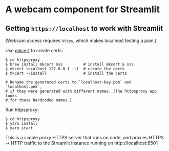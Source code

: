 # A webcam component for Streamlit

## Getting `https://localhost` to work with Streamlit

(Webcam access requires `https`, which makes localhost testing a pain.)

Use [mkcert](https://github.com/FiloSottile/mkcert) to create certs:
```
$ cd httpsproxy
$ brew install mkcert nss         # install mkcert & nss
$ mkcert localhost 127.0.0.1 ::1  # create the certs
$ mkcert --install                # install the certs

# Rename the generated certs to `localhost-key.pem` and `localhost.pem`,
# if they were generated with different names. (The httpsproxy app looks
# for these hardcoded names.)
```

Run httpsproxy:
```
$ cd httpsproxy
$ yarn install
$ yarn start
```

This is a simple proxy HTTPS server that runs on node, and proxies HTTPS -> HTTP traffic to the Streamlit instance running on http://localhost:8501
